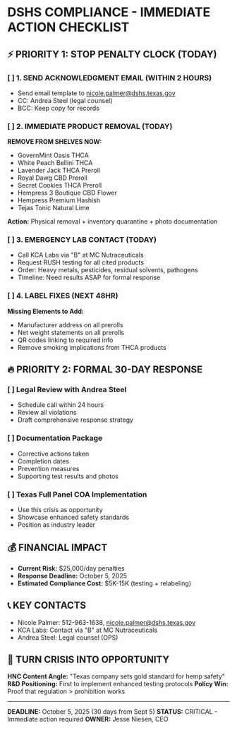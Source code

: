 # DSHS COMPLIANCE - IMMEDIATE ACTION CHECKLIST

## ⚡ PRIORITY 1: STOP PENALTY CLOCK (TODAY)

### [ ] 1. SEND ACKNOWLEDGMENT EMAIL (WITHIN 2 HOURS)
- Send email template to nicole.palmer@dshs.texas.gov
- CC: Andrea Steel (legal counsel)
- BCC: Keep copy for records

### [ ] 2. IMMEDIATE PRODUCT REMOVAL (TODAY)
**REMOVE FROM SHELVES NOW:**
- GovernMint Oasis THCA
- White Peach Bellini THCA  
- Lavender Jack THCA Preroll
- Royal Dawg CBD Preroll
- Secret Cookies THCA Preroll
- Hempress 3 Boutique CBD Flower
- Hempress Premium Hashish
- Tejas Tonic Natural Lime

**Action:** Physical removal + inventory quarantine + photo documentation

### [ ] 3. EMERGENCY LAB CONTACT (TODAY)
- Call KCA Labs via "B" at MC Nutraceuticals
- Request RUSH testing for all cited products
- Order: Heavy metals, pesticides, residual solvents, pathogens
- Timeline: Need results ASAP for formal response

### [ ] 4. LABEL FIXES (NEXT 48HR)
**Missing Elements to Add:**
- Manufacturer address on all prerolls
- Net weight statements on all prerolls  
- QR codes linking to required info
- Remove smoking implications from THCA products

## 🔥 PRIORITY 2: FORMAL 30-DAY RESPONSE

### [ ] Legal Review with Andrea Steel
- Schedule call within 24 hours
- Review all violations
- Draft comprehensive response strategy

### [ ] Documentation Package
- Corrective actions taken
- Completion dates
- Prevention measures
- Supporting test results and photos

### [ ] Texas Full Panel COA Implementation
- Use this crisis as opportunity
- Showcase enhanced safety standards
- Position as industry leader

## 💰 FINANCIAL IMPACT
- **Current Risk:** $25,000/day penalties
- **Response Deadline:** October 5, 2025
- **Estimated Compliance Cost:** $5K-15K (testing + relabeling)

## 📞 KEY CONTACTS
- Nicole Palmer: 512-963-1638, nicole.palmer@dshs.texas.gov
- KCA Labs: Contact via "B" at MC Nutraceuticals  
- Andrea Steel: Legal counsel (OPS)

## 🎯 TURN CRISIS INTO OPPORTUNITY
**HNC Content Angle:** "Texas company sets gold standard for hemp safety"
**R&D Positioning:** First to implement enhanced testing protocols
**Policy Win:** Proof that regulation > prohibition works

---
**DEADLINE:** October 5, 2025 (30 days from Sept 5)
**STATUS:** CRITICAL - Immediate action required
**OWNER:** Jesse Niesen, CEO
